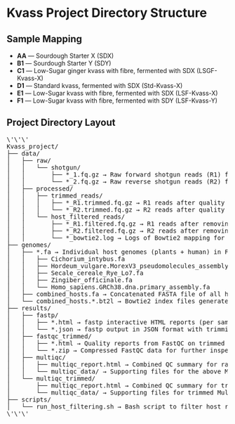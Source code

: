# Kvass Project Directory Structure

## Sample Mapping

- **AA** — Sourdough Starter X (SDX)
- **B1** — Sourdough Starter Y (SDY)
- **C1** — Low-Sugar ginger kvass with fibre, fermented with SDX (LSGF-Kvass-X)
- **D1** — Standard kvass, fermented with SDX (Std-Kvass-X)
- **E1** — Low-Sugar kvass with fibre, fermented with SDX (LSF-Kvass-X)
- **F1** — Low-Sugar kvass with fibre, fermented with SDY (LSF-Kvass-Y)

## Project Directory Layout
<pre>\'\'\'
Kvass_project/
├── data/
│   ├── raw/
│   │   └── shotgun/
│   │       ├── *_1.fq.gz → Raw forward shotgun reads (R1) for each sample
│   │       └── *_2.fq.gz → Raw reverse shotgun reads (R2) for each sample
│   ├── processed/
│   │   ├── trimmed_reads/
│   │   │   ├── *_R1.trimmed.fq.gz → R1 reads after quality trimming (fastp)
│   │   │   └── *_R2.trimmed.fq.gz → R2 reads after quality trimming (fastp)
│   │   └── host_filtered_reads/
│   │       ├── *_R1.filtered.fq.gz → R1 reads after removing host-mapped reads (Bowtie2)
│   │       ├── *_R2.filtered.fq.gz → R2 reads after removing host-mapped reads (Bowtie2)
│   │       └── *_bowtie2.log → Logs of Bowtie2 mapping for host filtering
├── genomes/
│   ├── *.fa → Individual host genomes (plants + human) in FASTA format
│   │   ├── Cichorium_intybus.fa
│   │   ├── Hordeum_vulgare.MorexV3_pseudomolecules_assembly.dna.toplevel.fa
│   │   ├── Secale_cereale_Rye_Lo7.fa
│   │   ├── Zingiber_officinale.fa
│   │   └── Homo_sapiens.GRCh38.dna.primary_assembly.fa
│   ├── combined_hosts.fa → Concatenated FASTA file of all host genomes
│   └── combined_hosts.*.bt2l → Bowtie2 index files generated from combined_hosts.fa
├── results/
│   ├── fastp/
│   │   ├── *.html → fastp interactive HTML reports (per sample)
│   │   └── *.json → fastp output in JSON format with trimming stats
│   ├── fastqc_trimmed/
│   │   ├── *.html → Quality reports from FastQC on trimmed reads
│   │   └── *.zip → Compressed FastQC data for further inspection
│   ├── multiqc/
│   │   ├── multiqc_report.html → Combined QC summary for raw data
│   │   └── multiqc_data/ → Supporting files for the above MultiQC report
│   └── multiqc_trimmed/
│       ├── multiqc_report.html → Combined QC summary for trimmed data
│       └── multiqc_data/ → Supporting files for trimmed MultiQC summary
├── scripts/
│   └── run_host_filtering.sh → Bash script to filter host reads using Bowtie2
\'\'\'</pre>
